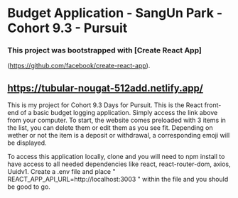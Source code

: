 # Budget Application - SangUn Park - Cohort 9.3 - Pursuit

### This project was bootstrapped with [Create React App]

(https://github.com/facebook/create-react-app).

## https://tubular-nougat-512add.netlify.app/

This is my project for Cohort 9.3 Days for Pursuit. This is the React
front-end of a basic budget logging application. Simply access the link above
from your computer. To start, the website comes preloaded with 3 items in the
list, you can delete them or edit them as you see fit. Depending on wether or
not the item is a deposit or withdrawal, a corresponding emoji will be displayed.

To access this application locally, clone and you will need to npm install to
have access to all needed dependencies like react, react-router-dom, axios, Uuidv1.
Create a .env file and place " REACT_APP_API_URL=http://localhost:3003 "
within the file and you should be good to go.
